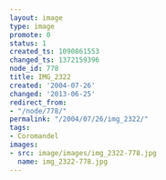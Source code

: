 ```yaml
---
layout: image
type: image
promote: 0
status: 1
created_ts: 1090861553
changed_ts: 1372159396
node_id: 778
title: IMG_2322
created: '2004-07-26'
changed: '2013-06-25'
redirect_from:
- "/node/778/"
permalink: "/2004/07/26/img_2322/"
tags:
- Coromandel
images:
- src: image/images/img_2322-778.jpg
  name: img_2322-778.jpg
---
```


